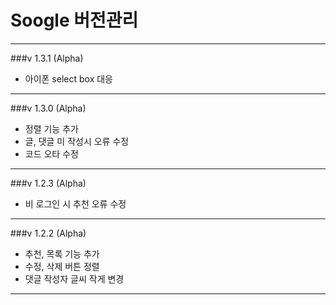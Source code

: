 Soogle 버전관리
=
---
###v 1.3.1 (Alpha)

- 아이폰 select box 대응
---
###v 1.3.0 (Alpha)

- 정렬 기능 추가
- 글, 댓글 미 작성시 오류 수정
- 코드 오타 수정
---
###v 1.2.3 (Alpha)

- 비 로그인 시 추천 오류 수정
---
###v 1.2.2 (Alpha)

- 추천, 목록 기능 추가
- 수정, 삭제 버튼 정렬
- 댓글 작성자 글씨 작게 변경
---